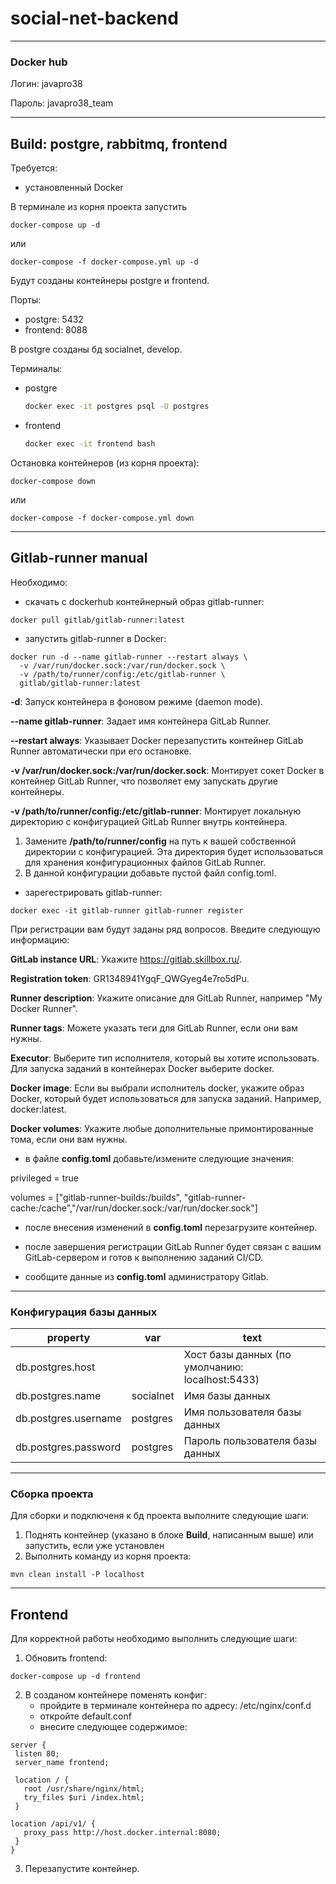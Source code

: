 # social-net-backend

***
### Docker hub
Логин: javapro38

Пароль: javapro38_team
***
## Build: postgre, rabbitmq, frontend
Требуется:
- установленный Docker

В терминале из корня проекта запустить  
```
docker-compose up -d
```
или 
```
docker-compose -f docker-compose.yml up -d
```  
Будут созданы контейнеры postgre и frontend. 

Порты:  
- postgre: 5432 
- frontend: 8088

В postgre созданы бд socialnet, develop.

Терминалы:
- postgre
    ```bash
    docker exec -it postgres psql -U postgres
    ```
- frontend
    ```bash
    docker exec -it frontend bash
    ```
Остановка контейнеров (из корня проекта):
```
docker-compose down
```
или
```
docker-compose -f docker-compose.yml down
```
***

## Gitlab-runner manual
Необходимо:
- скачать с dockerhub контейнерный образ gitlab-runner:
```
docker pull gitlab/gitlab-runner:latest
```
- запустить gitlab-runner в Docker:
```
docker run -d --name gitlab-runner --restart always \
  -v /var/run/docker.sock:/var/run/docker.sock \
  -v /path/to/runner/config:/etc/gitlab-runner \
  gitlab/gitlab-runner:latest
```

**-d**: Запуск контейнера в фоновом режиме (daemon mode).

**--name gitlab-runner**: Задает имя контейнера GitLab Runner.

**--restart always**: Указывает Docker перезапустить контейнер GitLab Runner автоматически при его остановке.

**-v /var/run/docker.sock:/var/run/docker.sock**: Монтирует сокет Docker в контейнер GitLab Runner, что позволяет ему запускать другие контейнеры.

**-v /path/to/runner/config:/etc/gitlab-runner**: Монтирует локальную директорию с конфигурацией GitLab Runner внутрь контейнера.

1. Замените **/path/to/runner/config** на путь к вашей собственной директории с конфигурацией. Эта директория будет использоваться для хранения конфигурационных файлов GitLab Runner.
2. В данной конфигурации добавьте пустой файл config.toml.

- зарегестрировать gitlab-runner:
```
docker exec -it gitlab-runner gitlab-runner register
```
При регистрации вам будут заданы ряд вопросов. Введите следующую информацию:

**GitLab instance URL**: Укажите https://gitlab.skillbox.ru/.

**Registration token**: GR1348941YgqF_QWGyeg4e7ro5dPu.

**Runner description**: Укажите описание для GitLab Runner, например "My Docker Runner".

**Runner tags**: Можете указать теги для GitLab Runner, если они вам нужны.

**Executor**: Выберите тип исполнителя, который вы хотите использовать. Для запуска заданий в контейнерах Docker выберите docker.

**Docker image**: Если вы выбрали исполнитель docker, укажите образ Docker, который будет использоваться для запуска заданий. Например, docker:latest.

**Docker volumes**: Укажите любые дополнительные примонтированные тома, если они вам нужны.

- в файле **config.toml** добавьте/измените следующие значения:

privileged = true

volumes = ["gitlab-runner-builds:/builds", "gitlab-runner-cache:/cache","/var/run/docker.sock:/var/run/docker.sock"]

- после внесения изменений в **config.toml** перезагрузите контейнер.
- после завершения регистрации GitLab Runner будет связан с вашим GitLab-сервером и готов к выполнению заданий CI/CD.

- сообщите данные из **config.toml** администратору Gitlab.
***

### Конфигурация базы данных


| property             | var       | text                                            |
|----------------------|-----------|-------------------------------------------------|
| db.postgres.host     |           | Хост базы данных (по умолчанию: localhost:5433) |
| db.postgres.name     | socialnet | Имя базы данных                                 |
| db.postgres.username | postgres  | Имя пользователя базы данных                    |
| db.postgres.password | postgres  | Пароль пользователя базы данных                 |
***
### Сборка проекта

Для сборки и подключеня к бд проекта выполните следующие шаги:

1. Поднять контейнер (указано в блоке **Build**, написанным выше) или запустить, если уже установлен
2. Выполнить команду из корня проекта: 
```
mvn clean install -P localhost
```
***
## Frontend
Для корректной работы необходимо выполнить следующие шаги:
1. Обновить frontend:
```
docker-compose up -d frontend
```
2. В созданом контейнере поменять конфиг:
   - пройдите в терминале контейнера по адресу: /etc/nginx/conf.d 
   - откройте default.conf
   - внесите следующее содержимое:
```
server {
 listen 80;
 server_name frontend;

 location / {
   root /usr/share/nginx/html;
   try_files $uri /index.html;
 }

location /api/v1/ {
   proxy_pass http://host.docker.internal:8080;
 }
}
```
3. Перезапустите контейнер.